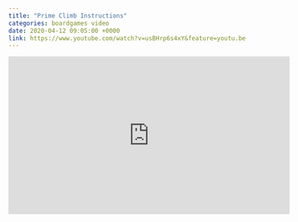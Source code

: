 ```yaml
---
title: "Prime Climb Instructions"
categories: boardgames video
date: 2020-04-12 09:05:00 +0000
link: https://www.youtube.com/watch?v=usBHrp6s4xY&feature=youtu.be
---
```

<div><iframe width="560" height="315" src="https://www.youtube-nocookie.com/embed/usBHrp6s4xY" frameborder="0" allow="accelerometer; autoplay; encrypted-media; gyroscope; picture-in-picture" allowfullscreen></iframe></div>